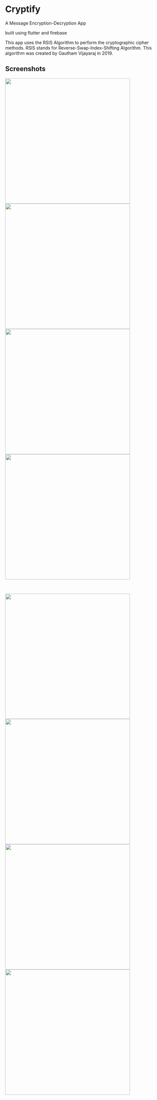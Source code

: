 # Cryptify

A Message Encryption-Decryption App

built using flutter and firebase

This app uses the RSIS Algorithm to perform the cryptographic cipher methods. RSIS stands for Reverse-Swap-Index-Shifting Algorithm. This algorithm was created by Gautham Vijayaraj in 2019.


## Screenshots

<p float="left">
<img src="https://github.com/gauthiii/cryptify/assets/35861219/079f64d4-b81b-414a-bb6a-102a0a673444" height="400">
<img src="https://github.com/gauthiii/cryptify/assets/35861219/d9e24e12-f1a9-4115-adfd-529361236f32" height="400">
<img src="https://github.com/gauthiii/cryptify/assets/35861219/ade107a8-e056-47ca-8640-a0723e7e51bb" height="400">
<img src="https://github.com/gauthiii/cryptify/assets/35861219/c6a5d22a-5a25-40eb-8cf6-6bc698d341b9" height="400">
</p>

<br>

<p float="left">
<img src="https://github.com/gauthiii/cryptify/assets/35861219/ff39a130-bf49-4222-b617-2527803a07ce" height="400">
<img src="https://github.com/gauthiii/cryptify/assets/35861219/7b2665fa-3b9c-426b-91d1-9c95550fb0f5" height="400">
<img src="https://github.com/gauthiii/cryptify/assets/35861219/eb521917-3923-4329-8f3c-eb6852513980" height="400">
<img src="https://github.com/gauthiii/cryptify/assets/35861219/079f64d4-b81b-414a-bb6a-102a0a673444" height="400">
<!--  <img src="https://github.com/gauthiii/cryptify/assets/35861219/5c4a3ee0-79d1-40f3-b7a9-be7a1173be66" height="400"> -->

</p>





